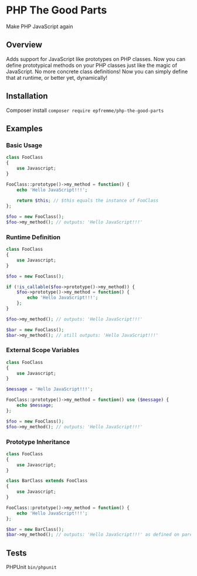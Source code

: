 # PHP The Good Parts

Make PHP JavaScript again

## Overview

Adds support for JavaScript like prototypes on PHP classes. Now you can define prototypical methods on your PHP classes
just like the magic of JavaScript. No more concrete class definitions! Now you can simply define that at runtime, or better
yet, dynamically!

## Installation

Composer install `composer require epfremme/php-the-good-parts`

## Examples

### Basic Usage

```php
class FooClass
{
    use Javascript;
}

FooClass::prototype()->my_method = function() {
    echo 'Hello JavaScript!!!';
    
    return $this; // $this equals the instance of FooClass
};

$foo = new FooClass();
$foo->my_method(); // outputs: 'Hello JavaScript!!!'
```

### Runtime Definition

```php
class FooClass
{
    use Javascript;
}

$foo = new FooClass();

if (!is_callable($foo->prototype()->my_method)) {
    $foo->prototype()->my_method = function() {
        echo 'Hello JavaScript!!!';
    };
}

$foo->my_method(); // outputs: 'Hello JavaScript!!!'

$bar = new FooClass();
$bar->my_method(); // still outputs: 'Hello JavaScript!!!'
```

### External Scope Variables

```php
class FooClass
{
    use Javascript;
}

$message = 'Hello JavaScript!!!';

FooClass::prototype()->my_method = function() use ($message) {
    echo $message;
};

$foo = new FooClass();
$foo->my_method(); // outputs: 'Hello JavaScript!!!'
```

### Prototype Inheritance
```php
class FooClass
{
    use Javascript;
}

class BarClass extends FooClass
{
    use Javascript;
}

FooClass::prototype()->my_method = function() {
    echo 'Hello JavaScript!!!';
};

$bar = new BarClass();
$bar->my_method(); // outputs: 'Hello JavaScript!!!' as defined on parent FooClass
```

## Tests

PHPUnit `bin/phpunit`
